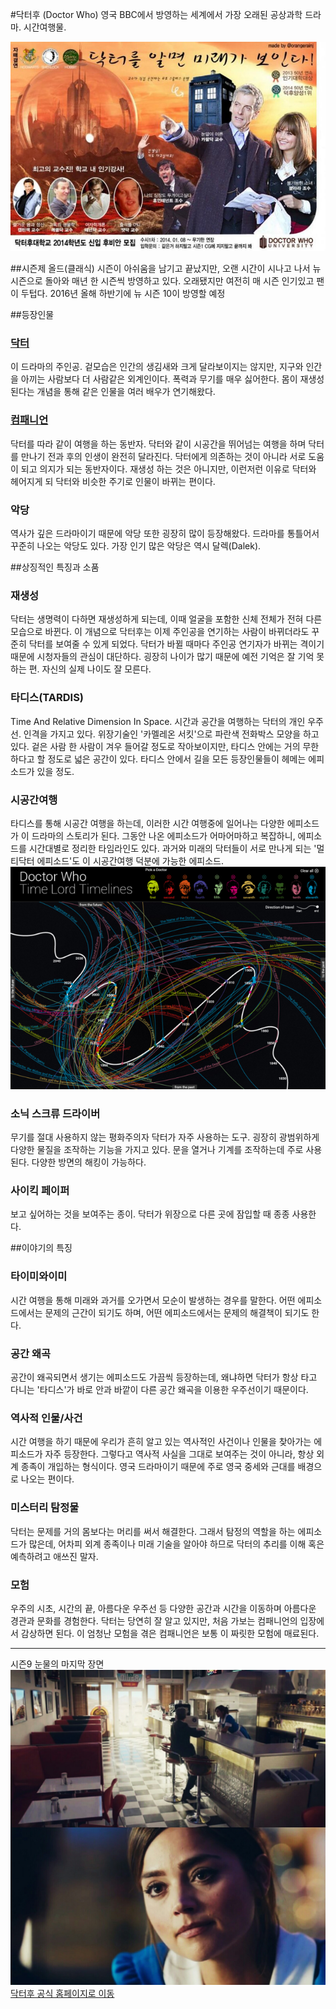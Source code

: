 #닥터후 (Doctor Who)
영국 BBC에서 방영하는 세계에서 가장 오래된 공상과학 드라마. 시간여행물.

![](https://raw.githubusercontent.com/GeekInTheClass/DoctorWho/master/Intro.jpg)

##시즌제
올드(클래식) 시즌이 아쉬움을 남기고 끝났지만, 오랜 시간이 시나고 나서 뉴 시즌으로 돌아와 매년 한 시즌씩 방영하고 있다. 오래됐지만 여전히 매 시즌 인기있고 팬이 두텁다. 2016년 올해 하반기에 뉴 시즌 10이 방영할 예정

##등장인물
### <a href = "./Doctors.md/"> 닥터 </a>
이 드라마의 주인공. 겉모습은 인간의 생김새와 크게 달라보이지는 않지만, 지구와 인간을 아끼는 사람보다 더 사람같은 외계인이다. 폭력과 무기를 매우 싫어한다. 몸이 재생성된다는 개념을 통해 같은 인물을 여러 배우가 연기해왔다.
### <a href = "./Companions.md/"> 컴패니언 </a>
닥터를 따라 같이 여행을 하는 동반자. 닥터와 같이 시공간을 뛰어넘는 여행을 하며 닥터를 만나기 전과 후의 인생이 완전히 달라진다. 닥터에게 의존하는 것이 아니라 서로 도움이 되고 의지가 되는 동반자이다. 재생성 하는 것은 아니지만, 이런저런 이유로 닥터와 헤어지게 되 닥터와 비슷한 주기로 인물이 바뀌는 편이다.
### 악당
역사가 깊은 드라마이기 때문에 악당 또한 굉장히 많이 등장해왔다. 드라마를 통틀어서 꾸준히 나오는 악당도 있다. 가장 인기 많은 악당은 역시 달렉(Dalek).

##상징적인 특징과 소품
### 재생성
닥터는 생명력이 다하면 재생성하게 되는데, 이때 얼굴을 포함한 신체 전체가 전혀 다른 모습으로 바뀐다. 이 개념으로 닥터후는 이제 주인공을 연기하는 사람이 바뀌더라도 꾸준히 닥터를 보여줄 수 있게 되었다. 닥터가 바뀔 때마다 주인공 연기자가 바뀌는 격이기 때문에 시청자들의 관심이 대단하다. 굉장히 나이가 많기 때문에 예전 기억은 잘 기억 못하는 편. 자신의 실제 나이도 잘 모른다.
### 타디스(TARDIS)
Time And Relative Dimension In Space. 시간과 공간을 여행하는 닥터의 개인 우주선. 인격을 가지고 있다. 위장기술인 '카멜레온 서킷'으로 파란색 전화박스 모양을 하고 있다. 겉은 사람 한 사람이 겨우 들어갈 정도로 작아보이지만, 타디스 안에는 거의 무한하다고 할 정도로 넓은 공간이 있다. 타디스 안에서 길을 모든 등장인물들이 헤메는 에피소드가 있을 정도.
### 시공간여행
타디스를 통해 시공간 여행을 하는데, 이러한 시간 여행중에 일어나는 다양한 에피소드가 이 드라마의 스토리가 된다. 그동안 나온 에피소드가 어마어마하고 복잡하니, 에피소드를 시간대별로 정리한 타임라인도 있다. 과거와 미래의 닥터들이 서로 만나게 되는 '멀티닥터 에피소드'도 이 시공간여행 덕분에 가능한 에피소드. 
![](https://raw.githubusercontent.com/GeekInTheClass/DoctorWho/master/Timeline.png)
### 소닉 스크류 드라이버
무기를 절대 사용하지 않는 평화주의자 닥터가 자주 사용하는 도구. 굉장히 광범위하게 다양한 물질을 조작하는 기능을 가지고 있다. 문을 열거나 기계를 조작하는데 주로 사용된다. 다양한 방면의 해킹이 가능하다. 
### 사이킥 페이퍼
보고 싶어하는 것을 보여주는 종이. 닥터가 위장으로 다른 곳에 잠입할 때 종종 사용한다. 

##이야기의 특징
### 타이미와이미
시간 여행을 통해 미래와 과거를 오가면서 모순이 발생하는 경우를 말한다. 어떤 에피소드에서는 문제의 근간이 되기도 하며, 어떤 에피소드에서는 문제의 해결책이 되기도 한다.
### 공간 왜곡
공간이 왜곡되면서 생기는 에피소드도 가끔씩 등장하는데, 왜냐하면 닥터가 항상 타고 다니는 '타디스'가 바로 안과 바깥이 다른 공간 왜곡을 이용한 우주선이기 때문이다.
### 역사적 인물/사건
시간 여행을 하기 때문에 우리가 흔히 알고 있는 역사적인 사건이나 인물을 찾아가는 에피소드가 자주 등장한다. 그렇다고 역사적 사실을 그대로 보여주는 것이 아니라, 항상 외계 종족이 개입하는 형식이다. 영국 드라마이기 때문에 주로 영국 중세와 근대를 배경으로 나오는 편이다. 
### 미스터리 탐정물
닥터는 문제를 거의 몸보다는 머리를 써서 해결한다. 그래서 탐정의 역할을 하는 에피소드가 많은데, 어차피 외계 종족이나 미래 기술을 알아야 하므로 닥터의 추리를 이해 혹은 예측하려고 애쓰진 말자.
### 모험
우주의 시초, 시간의 끝, 아름다운 우주선 등 다양한 공간과 시간을 이동하며 아름다운 경관과 문화를 경험한다. 닥터는 당연히 잘 알고 있지만, 처음 가보는 컴패니언의 입장에서 감상하면 된다. 이 엄청난 모험을 겪은 컴패니언은 보통 이 짜릿한 모험에 매료된다.

***
시즌9 눈물의 마지막 장면
![](https://raw.githubusercontent.com/GeekInTheClass/DoctorWho/master/Present.jpg)
[닥터후 공식 홈페이지로 이동](http://www.doctorwho.tv/)

